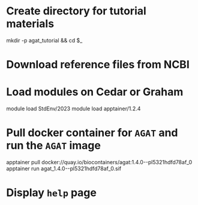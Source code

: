 # Create directory for tutorial materials
mkdir -p agat_tutorial && cd $_

# Download reference files from NCBI


# Load modules on Cedar or Graham
module load StdEnv/2023
module load apptainer/1.2.4

# Pull docker container for `AGAT` and run the `AGAT` image
apptainer pull docker://quay.io/biocontainers/agat:1.4.0--pl5321hdfd78af_0
apptainer run agat_1.4.0--pl5321hdfd78af_0.sif

# Display `help` page


